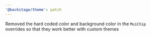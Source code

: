```yaml
---
'@backstage/theme': patch
---
```


Removed the hard coded color and background color in the `MuiChip` overrides so that they work better with custom themes
